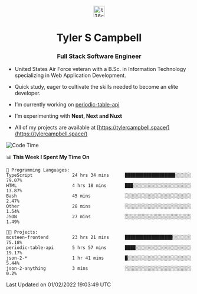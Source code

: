 <p align="center">
<a href="https://www.linkedin.com/in/t36campbell" target="blank"><img align="center" src="https://ik.imagekit.io/t36campbell/Portfolio/linkedin.png.original_m8bbGgPh6.png" alt="t36campbell" height="30" width="30" /></a>
</p>
<h1 align="center">Tyler S Campbell</h1>
<h3 align="center">Full Stack Software Engineer</h3>

* United States Air Force veteran with a B.Sc. in Information Technology specializing in Web Application Development. 

* Quick study, eager to cultivate the skills needed to become an elite developer.

* I’m currently working on [periodic-table-api](https://github.com/t36campbell/periodic-table-api)

* I’m experimenting with **Nest, Next and Nuxt**

* All of my projects are available at [https://tylercampbell.space/](https://tylercampbell.space/)

<!--START_SECTION:waka-->
![Code Time](http://img.shields.io/badge/Code%20Time-1%2C390%20hrs%2022%20mins-blue)

📊 **This Week I Spent My Time On** 

```text
💬 Programming Languages: 
TypeScript               24 hrs 34 mins      ███████████████████░░░░░░   79.07% 
HTML                     4 hrs 18 mins       ███░░░░░░░░░░░░░░░░░░░░░░   13.87% 
Bash                     45 mins             ░░░░░░░░░░░░░░░░░░░░░░░░░   2.47% 
Other                    28 mins             ░░░░░░░░░░░░░░░░░░░░░░░░░   1.54% 
JSON                     27 mins             ░░░░░░░░░░░░░░░░░░░░░░░░░   1.49%

🐱‍💻 Projects: 
mcsteen-frontend         23 hrs 21 mins      ██████████████████░░░░░░░   75.18% 
periodic-table-api       5 hrs 57 mins       ████░░░░░░░░░░░░░░░░░░░░░   19.17% 
json-2-*                 1 hr 41 mins        █░░░░░░░░░░░░░░░░░░░░░░░░   5.44% 
json-2-anything          3 mins              ░░░░░░░░░░░░░░░░░░░░░░░░░   0.2%

```


 Last Updated on 01/02/2022 19:03:49 UTC
<!--END_SECTION:waka-->
